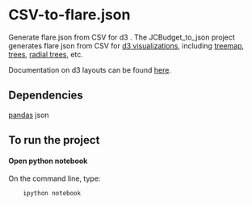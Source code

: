 CSV-to-flare.json
=================

Generate flare.json from CSV for d3 .  The JCBudget_to_json project generates flare json from CSV for [d3 visualizations](http://d3js.org/), including [treemap](http://bl.ocks.org/mbostock/4063582), [trees](http://bl.ocks.org/mbostock/4339083), [radial trees](http://bl.ocks.org/mbostock/4063550), etc.  

Documentation on d3 layouts can be found [here](https://github.com/mbostock/d3/wiki/Layouts).

## Dependencies
[pandas](http://pandas.pydata.org/)
json

## To run the project

#### Open python notebook
On the command line, type:

        ipython notebook


